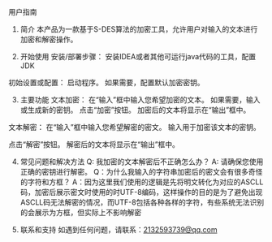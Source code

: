 用户指南
1. 简介
  本产品为一款基于S-DES算法的加密工具，允许用户对输入的文本进行加密和解密操作。

2. 开始使用
  安装/部署步骤：
  安装IDEA或者其他可运行java代码的工具，配置JDK
  
  初始设置或配置：
  启动程序。
  如果需要，配置默认加密密钥。

3. 主要功能
  文本加密：
  在“输入”框中输入您希望加密的文本。
  如果需要，输入或生成新的密钥。
  点击“加密”按钮。
  加密后的文本将显示在“输出”框中。

  文本解密：
  在“输入”框中输入您希望解密的密文。
  输入用于加密该文本的密钥。
  
  点击“解密”按钮。
  解密后的文本将显示在“输出”框中。

4. 常见问题和解决方法
Q: 我加密的文本解密后不正确怎么办？
A: 请确保您使用正确的密钥进行解密。
Q：为什么我输入的字符串加密后的密文会有很多奇怪的字符和方框？
A：因为这里我们使用的逻辑是先将明文转化为对应的ASCLL码，加密后展示密文时使用的时UTF-8编码，这样操作的目的是为了避免出现ASCLL码无法解密的情况，而UTF-8包括各种各样的字符，有些系统无法识别的会展示为方框，但实际上不影响解密

5. 联系和支持
如遇到任何问题，请联系：2132593739@qq.com
